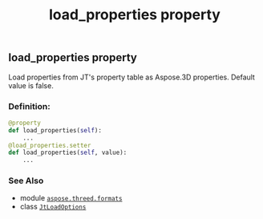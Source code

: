 ﻿---
title: load_properties property
second_title: Aspose.3D for Python via .NET API References
description: 
type: docs
weight: 80
url: /aspose.threed.formats/jtloadoptions/load_properties/
is_root: false
---

## load_properties property


Load properties from JT's property table as Aspose.3D properties. 
Default value is false.
### Definition:
```python
@property
def load_properties(self):
    ...
@load_properties.setter
def load_properties(self, value):
    ...
```

### See Also
* module [`aspose.threed.formats`](../../)
* class [`JtLoadOptions`](/3d/python-net/aspose.threed.formats/jtloadoptions)
